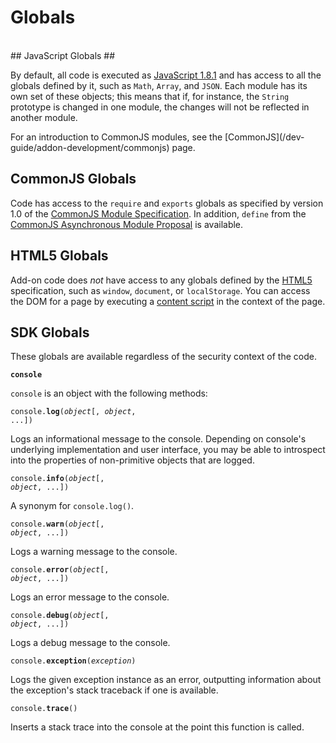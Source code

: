 # Globals #
<br>
## JavaScript Globals ##

By default, all code is executed as [JavaScript 1.8.1] and has access
to all the globals defined by it, such as `Math`, `Array`, and `JSON`. Each
module has its own set of these objects; this means that if, for
instance, the `String` prototype is changed in one module, the changes
will not be reflected in another module.

<span class="aside">
For an introduction to CommonJS modules, see the
[CommonJS](/dev-guide/addon-development/commonjs) page.
</span>

## CommonJS Globals ##

Code has access to the `require` and `exports` globals
as specified by version 1.0 of the [CommonJS Module Specification].
In addition, `define` from the [CommonJS Asynchronous Module Proposal]
is available.

## HTML5 Globals ##

Add-on code does *not* have access to any globals defined by the
[HTML5] specification, such as `window`, `document`, or `localStorage`.
You can access the DOM for a page by executing a
[content script](/dev-guide/addon-development/web-content) in the context of the
page.

## SDK Globals ##

These globals are available regardless of the security context of the code.

<code>**console**</code>

`console` is an object with the following methods:

<code>console.**log**(*object*[, *object*, ...])</code>

Logs an informational message to the console. Depending on console's
underlying implementation and user interface, you may be able to
introspect into the properties of non-primitive objects that are
logged.

<code>console.**info**(*object*[, *object*, ...])</code>

A synonym for `console.log()`.

<code>console.**warn**(*object*[, *object*, ...])</code>

Logs a warning message to the console.

<code>console.**error**(*object*[, *object*, ...])</code>

Logs an error message to the console.

<code>console.**debug**(*object*[, *object*, ...])</code>

Logs a debug message to the console.

<code>console.**exception**(*exception*)</code>

Logs the given exception instance as an error, outputting information
about the exception's stack traceback if one is available.

<code>console.**trace**()</code>

Inserts a stack trace into the console at the point this function is called.

  [Components object]: https://developer.mozilla.org/en/Components_object
  [HTML5]: http://dev.w3.org/html5/spec/Overview.html
  [JavaScript 1.8.1]: https://developer.mozilla.org/En/New_in_JavaScript_1.8.1
  [CommonJS Module Specification]: http://wiki.commonjs.org/wiki/Modules/1.0
  [CommonJS Asynchronous Module Proposal]: http://wiki.commonjs.org/wiki/Modules/AsynchronousDefinition
  [Package Specification]: #guide/package-spec
